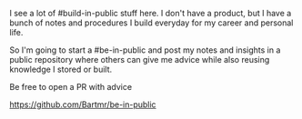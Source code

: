 I see a lot of #build-in-public stuff here. I don't have a product, but I have a bunch of notes and procedures I build everyday for my career and personal life. 

So I'm going to start a #be-in-public and post my notes and insights in a public repository where others can give me advice while also reusing knowledge I stored or built. 

Be free to open a PR with advice

https://github.com/Bartmr/be-in-public